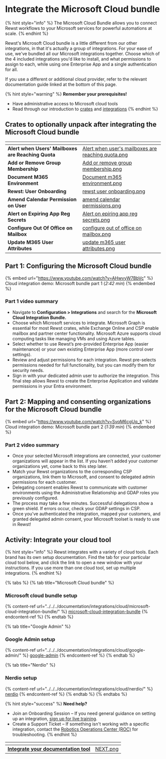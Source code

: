 # Integrate the Microsoft Cloud bundle

{% hint style="info" %}
The Microsoft Cloud Bundle allows you to connect Rewst workflows to your Microsoft services for powerful automations at scale.
{% endhint %}

Rewst's Microsoft Cloud bundle is a little different from our other integrations, in that it's actually a group of integrations. For your ease of use, we've bundled all our Microsoft integrations together. Choose which of the 4 included integrations you'd like to install, and what permissions to assign to each, while using one Enterprise App and a single authentication for all.

If you use a different or additional cloud provider, refer to the relevant documentation guide linked at the bottom of this page.

{% hint style="warning" %}
**Remember your prerequisites!**

* Have administrative access to Microsoft cloud tools
* Read through our introduction to [crates](../../../prebuilt-automations/crates/ "mention") and [integrations](../../../documentation/integrations/ "mention")
{% endhint %}

## Crates to optionally unpack after integrating the Microsoft Cloud bundle <a href="#crates-to-optionally-unpack-after-integrating-the-microsoft-cloud-bundle" id="crates-to-optionally-unpack-after-integrating-the-microsoft-cloud-bundle"></a>

<table data-view="cards"><thead><tr><th></th><th data-hidden data-card-cover data-type="files"></th></tr></thead><tbody><tr><td><strong>Alert when Users' Mailboxes are Reaching Quota</strong></td><td><a href="../../../.gitbook/assets/Alert when user&#x27;s mailboxes are reaching quota.png">Alert when user's mailboxes are reaching quota.png</a></td></tr><tr><td><strong>Add or Remove Group Membership</strong></td><td><a href="../../../.gitbook/assets/Add or remove group membership.png">Add or remove group membership.png</a></td></tr><tr><td><strong>Document M365 Environment</strong></td><td><a href="../../../.gitbook/assets/Document m365 environment.png">Document m365 environment.png</a></td></tr><tr><td><strong>Rewst: User Onboarding</strong></td><td><a href="../../../.gitbook/assets/rewst user onboarding.png">rewst user onboarding.png</a></td></tr><tr><td><strong>Amend Calendar Permission on User</strong></td><td><a href="../../../.gitbook/assets/amend calendar permissions.png">amend calendar permissions.png</a></td></tr><tr><td><strong>Alert on Expiring App Reg Secrets</strong></td><td><a href="../../../.gitbook/assets/Alert on epiring app reg secrets.png">Alert on epiring app reg secrets.png</a></td></tr><tr><td><strong>Configure Out Of Office on Mailbox</strong></td><td><a href="../../../.gitbook/assets/configure out of office on mailbox.png">configure out of office on mailbox.png</a></td></tr><tr><td><strong>Update M365 User Attributes</strong></td><td><a href="../../../.gitbook/assets/update m365 user attributes.png">update m365 user attributes.png</a></td></tr></tbody></table>

## **Part 1: Configuring the Microsoft Cloud bundle** <a href="#part-1-configuring-the-microsoft-cloud-bundle-2-42-min" id="part-1-configuring-the-microsoft-cloud-bundle-2-42-min"></a>

{% embed url="https://www.youtube.com/watch?v=AHwvyW7BbVc" %}
Cloud integration demo: Microsoft bundle part 1 (_2:42 min_)
{% endembed %}

### Part 1 video summary <a href="#part-1-video-summary" id="part-1-video-summary"></a>

* Navigate to **Configuration > Integrations** and search for the **Microsoft Cloud Integration Bundle.**
* Choose which Microsoft services to integrate. Microsoft Graph is essential for most Rewst crates, while Exchange Online and CSP enable mailbox and partner center functionality. Microsoft Azure supports cloud computing tasks like managing VMs and using Azure tables.
* Select whether to use Rewst’s pre-provided Enterprise App (easier maintenance) or your own existing Enterprise App (more control over settings).
* Review and adjust permissions for each integration. Rewst pre-selects permissions needed for full functionality, but you can modify them for security needs.
* Sign in with your dedicated admin user to authorize the integration. This final step allows Rewst to create the Enterprise Application and validate permissions in your Entra environment.

## **Part 2: Mapping and consenting organizations for the Microsoft Cloud bundle** <a href="#part-2-mapping-and-consenting-organizations-for-the-microsoft-cloud-bundle" id="part-2-mapping-and-consenting-organizations-for-the-microsoft-cloud-bundle"></a>

{% embed url="https://www.youtube.com/watch?v=SvqM6cgUq_k" %}
Cloud integration demo: Microsoft bundle part 2 (_1:39 min_)
{% endembed %}

### **Part 2 video summary** <a href="#part-2-video-summary" id="part-2-video-summary"></a>

* Once your selected Microsoft integrations are connected, your customer organizations will appear in the list. If you haven’t added your customer organizations yet, come back to this step later.
* Match your Rewst organizations to the corresponding CSP organizations, link them to Microsoft, and consent to delegated admin permissions for each customer.
* Delegating consent enables Rewst to communicate with customer environments using the Administrative Relationship and GDAP roles you previously configured.
* The process may take a few minutes. Successful delegations show a green shield. If errors occur, check your GDAP settings in CSP.
* Once you’ve authenticated the integration, mapped your customers, and granted delegated admin consent, your Microsoft toolset is ready to use in Rewst!

## **Activity: Integrate your cloud tool** <a href="#activity-integrate-your-cloud-tool-s" id="activity-integrate-your-cloud-tool-s"></a>

{% hint style="info" %}
Rewst integrates with a variety of cloud tools. Each brand has its own setup documentation. Find the tab for your particular cloud tool below, and click the link to open a new window with your instructions. If you use more than one cloud tool, set up multiple integrations.
{% endhint %}

{% tabs %}
{% tab title="Microsoft Cloud bundle" %}
### Microsoft cloud bundle setup

{% content-ref url="../../../documentation/integrations/cloud/microsoft-cloud-integration-bundle/" %}
[microsoft-cloud-integration-bundle](../../../documentation/integrations/cloud/microsoft-cloud-integration-bundle/)
{% endcontent-ref %}
{% endtab %}

{% tab title="Google Admin" %}
### Google Admin setup

{% content-ref url="../../../documentation/integrations/cloud/google-admin/" %}
[google-admin](../../../documentation/integrations/cloud/google-admin/)
{% endcontent-ref %}
{% endtab %}

{% tab title="Nerdio" %}
### Nerdio setup

{% content-ref url="../../../documentation/integrations/cloud/nerdio/" %}
[nerdio](../../../documentation/integrations/cloud/nerdio/)
{% endcontent-ref %}
{% endtab %}
{% endtabs %}

{% hint style="success" %}
**Need help?**

* Join an Onboarding Session – If you need general guidance on setting up an integration, [sign up for live training](https://outlook.office365.com/owa/calendar/RewstImplementation1@rewst.io/bookings/).
* Create a Support Ticket – If something isn't working with a specific integration, contact the [Robotics Operations Center (ROC)](mailto:roc@rewst.io) for troubleshooting.
{% endhint %}

<table data-view="cards"><thead><tr><th></th><th data-hidden data-card-cover data-type="files"></th></tr></thead><tbody><tr><td><a href="integrate-your-documentation-tool.md"><strong>Integrate your documentation tool</strong></a></td><td><a href="../../../.gitbook/assets/NEXT.png">NEXT.png</a></td></tr></tbody></table>

